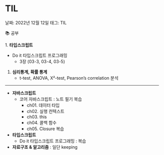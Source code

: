 # TIL

날짜: 2022년 12월 12일
태그: TIL

📚 공부

1. **타입스크립트** 

- Do it 타입스크립트 프로그래밍
    - 3장 (03-3, 03-4, 03-5)

1. **심리통계, 확률 통계**
    - t-test, ANOVA, X²-test, Pearson’s correlation 분석

---

- **자바스크립트**
    - 코어 자바스크립트 : 노트 필기 복습
        - ch01. 데이터 타입
        - ch02. 실행 컨텍스트
        - ch03. this
        - ch04. 콜백 함수
        - ch05. Closure 복습
- **타입스크립트**
    - Do it 타입스크립트 프로그래밍 : 복습
- **자료구조 & 알고리즘** : 일단 keeping